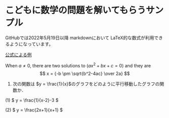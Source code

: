 # こどもに数学の問題を解いてもらうサンプル

GitHubでは2022年5月19日以降 markdownにおいて LaTeX的な数式が利用できるようになっています。

[公式による例](https://github.blog/2022-05-19-math-support-in-markdown/)

When $a \ne 0$, there are two solutions to $(ax^2 + bx + c = 0)$ and they are 
$$ x = {-b \pm \sqrt{b^2-4ac} \over 2a} $$

1. 次の関数は $y = \frac{1}{x}$のグラフをどのように平行移動したグラフの関数か．


(1) $ y = \frac{1}{x-2}-3 $



(2) $ y = \frac{2x+1}{x+1} $

